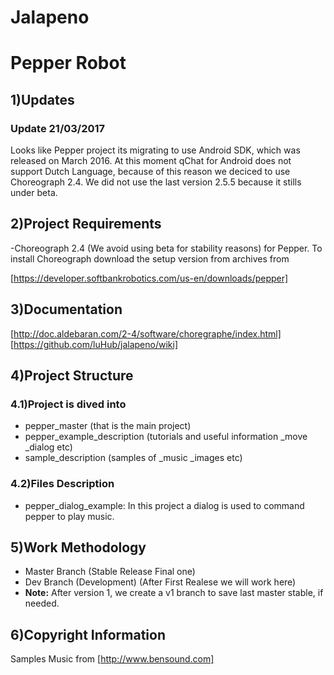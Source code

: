 # Jalapeno
# Pepper Robot

1)Updates
---------

### Update 21/03/2017

Looks like Pepper project its migrating to use Android SDK, which was released
on March 2016. At this moment qChat for Android does not support Dutch Language,
because of this reason we deciced to use Choreograph 2.4. We did not use the last
version 2.5.5 because it stills under beta.

2)Project Requirements
----------------------

-Choreograph 2.4 (We avoid using beta for stability reasons) for Pepper.
To install Choreograph download the setup version from archives from

[https://developer.softbankrobotics.com/us-en/downloads/pepper]

3)Documentation
---------------

[http://doc.aldebaran.com/2-4/software/choregraphe/index.html]
[https://github.com/luHub/jalapeno/wiki]

4)Project Structure
-------------------

### 4.1)Project is dived into

* pepper_master (that is the main project)
* pepper_example_description (tutorials and useful information _move _dialog etc)
* sample_description  (samples of _music _images etc)

### 4.2)Files Description

* pepper_dialog_example: In this project a dialog is used to command pepper to play music.



5)Work Methodology
------------------- 

* Master Branch (Stable Release Final one)
* Dev Branch (Development) (After First Realese we will work here)
* **Note:** After version 1, we create a v1 branch to save last master stable, if needed. 

6)Copyright Information
------------------------ 

Samples Music from
[http://www.bensound.com]
